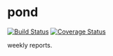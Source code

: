 pond
====

[![Build Status](https://travis-ci.org/amekh/pond.svg?branch=master)](http://travis-ci.org/amekh/pond)
[![Coverage Status](https://img.shields.io/coveralls/amekh/pond.svg)](https://coveralls.io/r/amekh/pond?branch=%28detached+from+7346867%29)

weekly reports.
